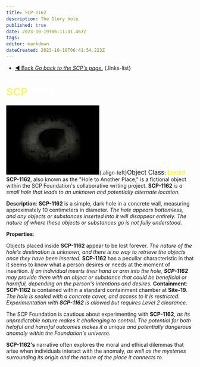 ```yaml
---
title: SCP-1162
description: The Glory hole 
published: true
date: 2023-10-19T06:11:31.467Z
tags: 
editor: markdown
dateCreated: 2023-10-18T06:41:54.223Z
---
```


- [:arrow_backward: Back *Go back to the SCP's page.*](/en/game/scps#scps)
{.links-list}
# <font color="#f5f576">SCP</font><font color="white">-</font><font color="white">1162</font>
![1162.webp](/images/roles/1162.webp){.align-left}<big>Object Class</big>: <font color="#f5f503"><big>Euclid</big></font>
**SCP-1162**, also known as the "Hole to Another Place," is a fictional object within the SCP Foundation's collaborative writing project. **SCP-1162** *is a small hole that leads to an unknown and potentially alternate location.*

**Description**:
**SCP-1162** is a simple, dark hole in a concrete wall, measuring approximately 10 centimeters in diameter. *The hole appears bottomless, and any objects or substances inserted into it will disappear entirely. The nature of where these objects or substances go is not fully understood.*

**Properties**:

Objects placed inside **SCP-1162** appear to be lost forever. *The nature of the hole's destination is unknown, and there is no way to retrieve the objects once they have been inserted.*
**SCP-1162** has a peculiar characteristic in that it seems to know what a person desires or needs at the moment of insertion. *If an individual inserts their hand or arm into the hole, **SCP-1162** may provide them with an object or substance that could be beneficial or harmful, depending on the person's intentions and desires.*
**Containment**:
**SCP-1162** is contained within a standard containment chamber at **Site-19**. *The hole is sealed with a concrete cover, and access to it is restricted. Experimentation with **SCP-1162** is allowed but requires Level 2 clearance.*

The SCP Foundation is cautious about experimenting with **SCP-1162**, *as its unpredictable nature makes it challenging to control. The potential for both helpful and harmful outcomes makes it a unique and potentially dangerous anomaly within the Foundation's universe*.

**SCP-1162's** narrative often explores the moral and ethical dilemmas that arise when individuals interact with the anomaly, *as well as the mysteries surrounding its origin and the nature of the place it connects to.*